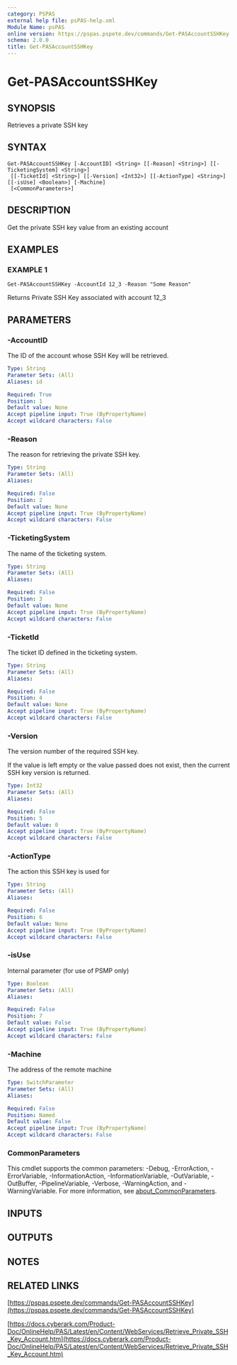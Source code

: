 ```yaml
---
category: PSPAS
external help file: psPAS-help.xml
Module Name: psPAS
online version: https://pspas.pspete.dev/commands/Get-PASAccountSSHKey
schema: 2.0.0
title: Get-PASAccountSSHKey
---
```


# Get-PASAccountSSHKey

## SYNOPSIS
Retrieves a private SSH key

## SYNTAX

```
Get-PASAccountSSHKey [-AccountID] <String> [[-Reason] <String>] [[-TicketingSystem] <String>]
 [[-TicketId] <String>] [[-Version] <Int32>] [[-ActionType] <String>] [[-isUse] <Boolean>] [-Machine]
 [<CommonParameters>]
```

## DESCRIPTION
Get the private SSH key value from an existing account

## EXAMPLES

### EXAMPLE 1
```
Get-PASAccountSSHKey -AccountId 12_3 -Reason "Some Reason"
```

Returns Private SSH Key associated with account 12_3

## PARAMETERS

### -AccountID
The ID of the account whose SSH Key will be retrieved.

```yaml
Type: String
Parameter Sets: (All)
Aliases: id

Required: True
Position: 1
Default value: None
Accept pipeline input: True (ByPropertyName)
Accept wildcard characters: False
```

### -Reason
The reason for retrieving the private SSH key.

```yaml
Type: String
Parameter Sets: (All)
Aliases:

Required: False
Position: 2
Default value: None
Accept pipeline input: True (ByPropertyName)
Accept wildcard characters: False
```

### -TicketingSystem
The name of the ticketing system.

```yaml
Type: String
Parameter Sets: (All)
Aliases:

Required: False
Position: 3
Default value: None
Accept pipeline input: True (ByPropertyName)
Accept wildcard characters: False
```

### -TicketId
The ticket ID defined in the ticketing system.

```yaml
Type: String
Parameter Sets: (All)
Aliases:

Required: False
Position: 4
Default value: None
Accept pipeline input: True (ByPropertyName)
Accept wildcard characters: False
```

### -Version
The version number of the required SSH key.

If the value is left empty or the value passed does not exist,
then the current SSH key version is returned.

```yaml
Type: Int32
Parameter Sets: (All)
Aliases:

Required: False
Position: 5
Default value: 0
Accept pipeline input: True (ByPropertyName)
Accept wildcard characters: False
```

### -ActionType
The action this SSH key is used for

```yaml
Type: String
Parameter Sets: (All)
Aliases:

Required: False
Position: 6
Default value: None
Accept pipeline input: True (ByPropertyName)
Accept wildcard characters: False
```

### -isUse
Internal parameter (for use of PSMP only)

```yaml
Type: Boolean
Parameter Sets: (All)
Aliases:

Required: False
Position: 7
Default value: False
Accept pipeline input: True (ByPropertyName)
Accept wildcard characters: False
```

### -Machine
The address of the remote machine

```yaml
Type: SwitchParameter
Parameter Sets: (All)
Aliases:

Required: False
Position: Named
Default value: False
Accept pipeline input: True (ByPropertyName)
Accept wildcard characters: False
```

### CommonParameters
This cmdlet supports the common parameters: -Debug, -ErrorAction, -ErrorVariable, -InformationAction, -InformationVariable, -OutVariable, -OutBuffer, -PipelineVariable, -Verbose, -WarningAction, and -WarningVariable. For more information, see [about_CommonParameters](http://go.microsoft.com/fwlink/?LinkID=113216).

## INPUTS

## OUTPUTS

## NOTES

## RELATED LINKS

[https://pspas.pspete.dev/commands/Get-PASAccountSSHKey](https://pspas.pspete.dev/commands/Get-PASAccountSSHKey)

[https://docs.cyberark.com/Product-Doc/OnlineHelp/PAS/Latest/en/Content/WebServices/Retrieve_Private_SSH_Key_Account.htm](https://docs.cyberark.com/Product-Doc/OnlineHelp/PAS/Latest/en/Content/WebServices/Retrieve_Private_SSH_Key_Account.htm)
